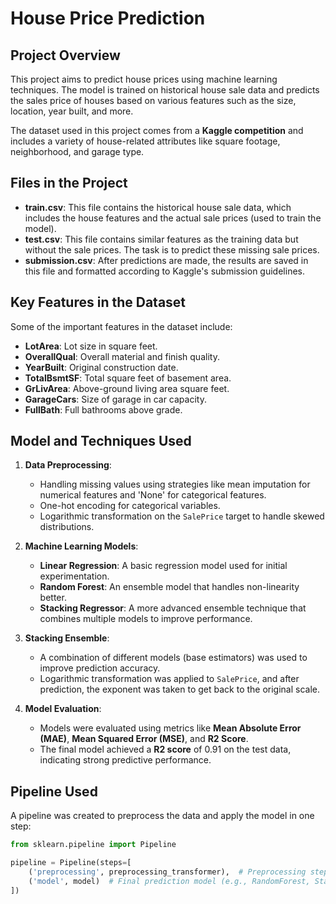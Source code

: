 # House Price Prediction

## Project Overview

This project aims to predict house prices using machine learning techniques. The model is trained on historical house sale data and predicts the sales price of houses based on various features such as the size, location, year built, and more.

The dataset used in this project comes from a **Kaggle competition** and includes a variety of house-related attributes like square footage, neighborhood, and garage type.

## Files in the Project

- **train.csv**: This file contains the historical house sale data, which includes the house features and the actual sale prices (used to train the model).
- **test.csv**: This file contains similar features as the training data but without the sale prices. The task is to predict these missing sale prices.
- **submission.csv**: After predictions are made, the results are saved in this file and formatted according to Kaggle's submission guidelines.

## Key Features in the Dataset

Some of the important features in the dataset include:

- **LotArea**: Lot size in square feet.
- **OverallQual**: Overall material and finish quality.
- **YearBuilt**: Original construction date.
- **TotalBsmtSF**: Total square feet of basement area.
- **GrLivArea**: Above-ground living area square feet.
- **GarageCars**: Size of garage in car capacity.
- **FullBath**: Full bathrooms above grade.

## Model and Techniques Used

1. **Data Preprocessing**:
   - Handling missing values using strategies like mean imputation for numerical features and 'None' for categorical features.
   - One-hot encoding for categorical variables.
   - Logarithmic transformation on the `SalePrice` target to handle skewed distributions.

2. **Machine Learning Models**:
   - **Linear Regression**: A basic regression model used for initial experimentation.
   - **Random Forest**: An ensemble model that handles non-linearity better.
   - **Stacking Regressor**: A more advanced ensemble technique that combines multiple models to improve performance.
   
3. **Stacking Ensemble**:
   - A combination of different models (base estimators) was used to improve prediction accuracy.
   - Logarithmic transformation was applied to `SalePrice`, and after prediction, the exponent was taken to get back to the original scale.

4. **Model Evaluation**:
   - Models were evaluated using metrics like **Mean Absolute Error (MAE)**, **Mean Squared Error (MSE)**, and **R2 Score**.
   - The final model achieved a **R2 score** of 0.91 on the test data, indicating strong predictive performance.

## Pipeline Used

A pipeline was created to preprocess the data and apply the model in one step:
```python
from sklearn.pipeline import Pipeline

pipeline = Pipeline(steps=[
    ('preprocessing', preprocessing_transformer),  # Preprocessing steps (handling missing data, scaling, etc.)
    ('model', model)  # Final prediction model (e.g., RandomForest, Stacking Regressor)
])
